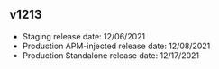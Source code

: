 
## v1213

* Staging release date: 12/06/2021
* Production APM-injected release date: 12/08/2021
* Production Standalone release date: 12/17/2021

